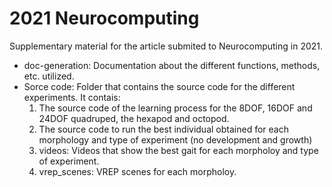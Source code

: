 # 2021 Neurocomputing

Supplementary material for the article submited to Neurocomputing in 2021.

- doc-generation: Documentation about the different functions, methods, etc. utilized.
- Sorce code: Folder that contains the source code for the different experiments. It contais:
    1. The source code of the learning process for the 8DOF, 16DOF and 24DOF quadruped, the hexapod and octopod.
    2. The source code to run the best individual obtained for each morphology and type of experiment (no development and growth)
    3. videos: Videos that show the best gait for each morpholoy and type of experiment.
    4. vrep_scenes: VREP scenes for each morpholoy.

